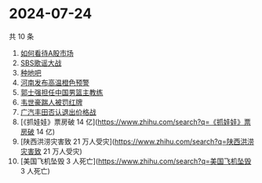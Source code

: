 # 2024-07-24

共 10 条

<!-- BEGIN ZHIHUSEARCH -->
<!-- 最后更新时间 Wed Jul 24 2024 05:20:39 GMT+0800 (China Standard Time) -->
1. [如何看待A股市场](https://www.zhihu.com/search?q=如何看待A股市场)
1. [SBS歌谣大战](https://www.zhihu.com/search?q=SBS歌谣大战)
1. [种地吧](https://www.zhihu.com/search?q=种地吧)
1. [河南发布高温橙色预警](https://www.zhihu.com/search?q=河南发布高温橙色预警)
1. [郭士强担任中国男篮主教练](https://www.zhihu.com/search?q=郭士强担任中国男篮主教练)
1. [韦世豪踹人被罚红牌](https://www.zhihu.com/search?q=韦世豪踹人被罚红牌)
1. [广汽丰田否认退出价格战](https://www.zhihu.com/search?q=广汽丰田否认退出价格战)
1. [《抓娃娃》票房破 14 亿](https://www.zhihu.com/search?q=《抓娃娃》票房破 14 亿)
1. [陕西洪涝灾害致 21 万人受灾](https://www.zhihu.com/search?q=陕西洪涝灾害致 21 万人受灾)
1. [美国飞机坠毁 3 人死亡](https://www.zhihu.com/search?q=美国飞机坠毁 3 人死亡)
<!-- END ZHIHUSEARCH -->
